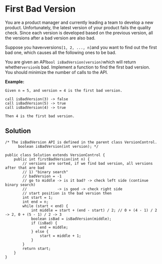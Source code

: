 # First Bad Version

You are a product manager and currently leading a team to develop a new product. Unfortunately, the latest version of your product fails the quality check. Since each version is developed based on the previous version, all the versions after a bad version are also bad.

Suppose you have`n`versions`[1, 2, ..., n]`and you want to find out the first bad one, which causes all the following ones to be bad.

You are given an API`bool isBadVersion(version)`which will return whether`version`is bad. Implement a function to find the first bad version. You should minimize the number of calls to the API.

**Example:**

```
Given n = 5, and version = 4 is the first bad version.

call isBadVersion(3) -> false
call isBadVersion(5) -> true
call isBadVersion(4) -> true

Then 4 is the first bad version. 
```

## Solution

```
/* The isBadVersion API is defined in the parent class VersionControl.
      boolean isBadVersion(int version); */

public class Solution extends VersionControl {
    public int firstBadVersion(int n) {
        // versions are sorted, if we find bad version, all versions after that are bad
        // 1) "binary search"
        // badVersion = -1
        // go to middle -> is it bad? -> check left side (continue binary search)
        //              -> is good -> check right side
        // start position is the bad version then
        int start = 1;
        int end = n;
        while (start < end) {
            int middle = start + (end - start) / 2; // 0 + (4 - 1) / 2 -> 2, 0 + (5 - 1) / 2 -> 3
            boolean isBad = isBadVersion(middle);
            if (isBad) {
                end = middle;
            } else {
                start = middle + 1;
            }   
        }
        return start;
    }
}
```



